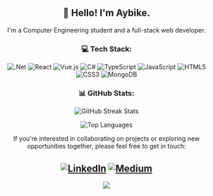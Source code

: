 <div align="center">

## 💫 Hello! I'm Aybike. 
I'm a Computer Engineering student and a full-stack web developer.<br>

### 💻 Tech Stack:

![.Net](https://img.shields.io/badge/.NET-5C2D91?style=for-the-badge&logo=.net&logoColor=white) ![React](https://img.shields.io/badge/react-%2320232a.svg?style=for-the-badge&logo=react&logoColor=%2361DAFB) ![Vue.js](https://img.shields.io/badge/vuejs-%2335495e.svg?style=for-the-badge&logo=vuedotjs&logoColor=%234FC08D) ![C#](https://img.shields.io/badge/c%23-%23239120.svg?style=for-the-badge&logo=c-sharp&logoColor=white) ![TypeScript](https://img.shields.io/badge/typescript-%23007ACC.svg?style=for-the-badge&logo=typescript&logoColor=white) ![JavaScript](https://img.shields.io/badge/javascript-%23323330.svg?style=for-the-badge&logo=javascript&logoColor=%23F7DF1E) ![HTML5](https://img.shields.io/badge/html5-%23E34F26.svg?style=for-the-badge&logo=html5&logoColor=white) ![CSS3](https://img.shields.io/badge/css3-%231572B6.svg?style=for-the-badge&logo=css3&logoColor=white) ![MongoDB](https://img.shields.io/badge/MongoDB-%234ea94b.svg?style=for-the-badge&logo=mongodb&logoColor=white) 

### 📊 GitHub Stats:

<p align="center">
  <img src="https://github-readme-streak-stats.herokuapp.com/?user=boranaybike&theme=radical&hide_border=true" alt="GitHub Streak Stats">
</p>

<p align="center">
  <img src="https://github-readme-stats.vercel.app/api/top-langs/?username=boranaybike&theme=radical&hide_border=true&include_all_commits=true&count_private=true&layout=compact" alt="Top Languages">
</p>

If you're interested in collaborating on projects or exploring new opportunities together, please feel free to get in touch:

[![LinkedIn](https://img.shields.io/badge/LinkedIn-%230077B5.svg?logo=linkedin&logoColor=white)](https://linkedin.com/in/aybike-boran) [![Medium](https://img.shields.io/badge/Medium-12100E?logo=medium&logoColor=white)](https://medium.com/@boranaybike)
---
[![](https://visitcount.itsvg.in/api?id=boranaybike&icon=7&color=10)](https://visitcount.itsvg.in)
